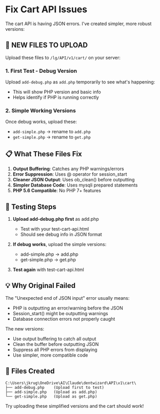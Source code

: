 # Fix Cart API Issues

The cart API is having JSON errors. I've created simpler, more robust versions:

## 🔧 NEW FILES TO UPLOAD

Upload these files to `/lg/API/v1/cart/` on your server:

### 1. First Test - Debug Version
Upload `add-debug.php` as `add.php` temporarily to see what's happening:
- This will show PHP version and basic info
- Helps identify if PHP is running correctly

### 2. Simple Working Versions
Once debug works, upload these:
- `add-simple.php` → rename to `add.php`
- `get-simple.php` → rename to `get.php`

## 📋 What These Files Fix

1. **Output Buffering**: Catches any PHP warnings/errors
2. **Error Suppression**: Uses @ operator for session_start
3. **Cleaner JSON Output**: Uses ob_clean() before outputting
4. **Simpler Database Code**: Uses mysqli prepared statements
5. **PHP 5.6 Compatible**: No PHP 7+ features

## 🧪 Testing Steps

1. **Upload add-debug.php first** as add.php
   - Test with your test-cart-api.html
   - Should see debug info in JSON format

2. **If debug works**, upload the simple versions:
   - add-simple.php → add.php
   - get-simple.php → get.php

3. **Test again** with test-cart-api.html

## 💡 Why Original Failed

The "Unexpected end of JSON input" error usually means:
- PHP is outputting an error/warning before the JSON
- Session_start() might be outputting warnings
- Database connection errors not properly caught

The new versions:
- Use output buffering to catch all output
- Clean the buffer before outputting JSON
- Suppress all PHP errors from displaying
- Use simpler, more compatible code

## 📂 Files Created

```
C:\Users\jkrug\OneDrive\AI\Claude\dentwizard\API\v1\cart\
├── add-debug.php    (Upload first to test)
├── add-simple.php   (Upload as add.php)
└── get-simple.php   (Upload as get.php)
```

Try uploading these simplified versions and the cart should work!
